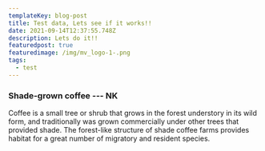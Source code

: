 ```yaml
---
templateKey: blog-post
title: Test data, Lets see if it works!!
date: 2021-09-14T12:37:55.748Z
description: Lets do it!!
featuredpost: true
featuredimage: /img/mv_logo-1-.png
tags:
  - test
---
```

### Shade-grown coffee --- NK

Coffee is a small tree or shrub that grows in the forest understory in its wild form, and traditionally was grown commercially under other trees that provided shade. The forest-like structure of shade coffee farms provides habitat for a great number of migratory and resident species.